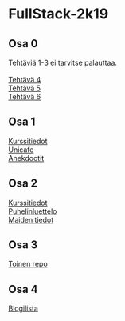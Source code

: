 # FullStack-2k19

<h2>Osa 0</h2>

Tehtäviä 1-3 ei tarvitse palauttaa.<br/><br/>
[Tehtävä 4](https://github.com/rpulkka/FullStack-2k19/blob/master/Osa_0/tehtava_4.png)<br/>
[Tehtävä 5](https://github.com/rpulkka/FullStack-2k19/blob/master/Osa_0/tehtava_5.png)<br/>
[Tehtävä 6](https://github.com/rpulkka/FullStack-2k19/blob/master/Osa_0/tehtava_6.png)<br/>

<h2>Osa 1</h2>

[Kurssitiedot](https://github.com/rpulkka/FullStack-2k19/tree/master/Osa_1/kurssitiedot)<br/>
[Unicafe](https://github.com/rpulkka/FullStack-2k19/tree/master/Osa_1/unicafe)<br/>
[Anekdootit](https://github.com/rpulkka/FullStack-2k19/tree/master/Osa_1/anekdootit)<br/>

<h2>Osa 2</h2>

[Kurssitiedot](https://github.com/rpulkka/FullStack-2k19/tree/master/Osa_2/kurssitiedot)<br/>
[Puhelinluettelo](https://github.com/rpulkka/FullStack-2k19/tree/master/Osa_2/puhelinluettelo)<br/>
[Maiden tiedot](https://github.com/rpulkka/FullStack-2k19/tree/master/Osa_2/maidentiedot)<br/>

<h2>Osa 3</h2>

[Toinen repo](https://github.com/rpulkka/FullStack2k19-osa3)

<h2>Osa 4</h2>

[Blogilista](https://github.com/rpulkka/FullStack-2k19/tree/master/Osa_4/blogilista)
